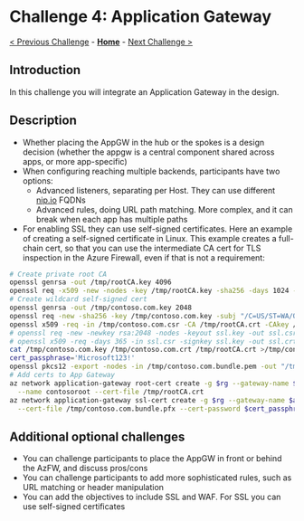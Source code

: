 # Challenge 4: Application Gateway

[< Previous Challenge](./03-Asymmetric.md) - **[Home](README.md)** - [Next Challenge >](./05-PaaS.md)

## Introduction

In this challenge you will integrate an Application Gateway in the design.

## Description

* Whether placing the AppGW in the hub or the spokes is a design decision (whether the appgw is a central component shared across apps, or more app-specific)
* When configuring reaching multiple backends, participants have two options:
    * Advanced listeners, separating per Host. They can use different [nip.io](https://nip.io) FQDNs
    * Advanced rules, doing URL path matching. More complex, and it can break when each app has multiple paths
* For enabling SSL they can use self-signed certificates. Here an example of creating a self-signed certificate in Linux. This example creates a full-chain cert, so that you can use the intermediate CA cert for TLS inspection in the Azure Firewall, even if that is not a requirement:

```bash
# Create private root CA
openssl genrsa -out /tmp/rootCA.key 4096
openssl req -x509 -new -nodes -key /tmp/rootCA.key -sha256 -days 1024 -subj "/C=US/ST=WA/O=Contoso/CN=root.contoso.com" -out /tmp/rootCA.crt
# Create wildcard self-signed cert
openssl genrsa -out /tmp/contoso.com.key 2048
openssl req -new -sha256 -key /tmp/contoso.com.key -subj "/C=US/ST=WA/O=Contoso, Inc./CN=*.contoso.com" -out /tmp/contoso.com.csr
openssl x509 -req -in /tmp/contoso.com.csr -CA /tmp/rootCA.crt -CAkey /tmp/rootCA.key -CAcreateserial -out /tmp/contoso.com.crt -days 500 -sha256
# openssl req -new -newkey rsa:2048 -nodes -keyout ssl.key -out ssl.csr -subj "/C=US/ST=WA/L=Redmond/O=AppDev/OU=IT/CN=*.contoso.com"
# openssl x509 -req -days 365 -in ssl.csr -signkey ssl.key -out ssl.crt
cat /tmp/contoso.com.key /tmp/contoso.com.crt /tmp/rootCA.crt >/tmp/contoso.com.bundle.pem
cert_passphrase='Microsoft123!'
openssl pkcs12 -export -nodes -in /tmp/contoso.com.bundle.pem -out "/tmp/contoso.com.bundle.pfx" -passout "pass:$cert_passphrase"
# Add certs to App Gateway
az network application-gateway root-cert create -g $rg --gateway-name $appgw_name \
  --name contosoroot --cert-file /tmp/rootCA.crt
az network application-gateway ssl-cert create -g $rg --gateway-name $appgw_name -n contoso \
  --cert-file /tmp/contoso.com.bundle.pfx --cert-password $cert_passphrase
```

## Additional optional challenges

* You can challenge participants to place the AppGW in front or behind the AzFW, and discuss pros/cons
* You can challenge participants to add more sophisticated rules, such as URL matching or header manipulation
* You can add the objectives to include SSL and WAF. For SSL you can use self-signed certificates
